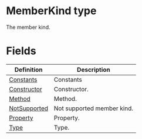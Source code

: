 <a name='T-Vsxmd-Units-MemberKind'></a>
# MemberKind type

The member kind.

# Fields

| Definition | Description |
|-|-|
| [Constants](/Vsxmd.Units.MemberKind.md/#F-Vsxmd-Units-MemberKind-Constants) | Constants |
| [Constructor](/Vsxmd.Units.MemberKind.md/#F-Vsxmd-Units-MemberKind-Constructor) | Constructor. |
| [Method](/Vsxmd.Units.MemberKind.md/#F-Vsxmd-Units-MemberKind-Method) | Method. |
| [NotSupported](/Vsxmd.Units.MemberKind.md/#F-Vsxmd-Units-MemberKind-NotSupported) | Not supported member kind. |
| [Property](/Vsxmd.Units.MemberKind.md/#F-Vsxmd-Units-MemberKind-Property) | Property. |
| [Type](/Vsxmd.Units.MemberKind.md/#F-Vsxmd-Units-MemberKind-Type) | Type. |
